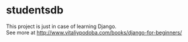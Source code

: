 # studentsdb
This project is just in case of learning Django. <br>
See more at http://www.vitaliypodoba.com/books/django-for-beginners/
